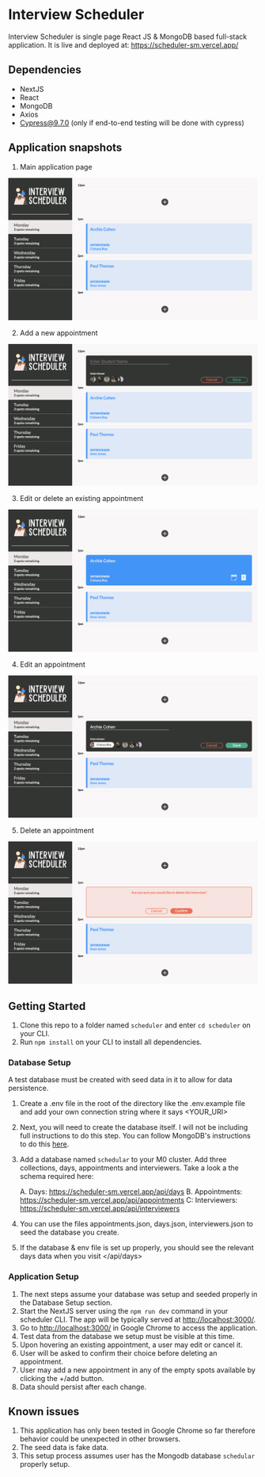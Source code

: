 # Interview Scheduler

Interview Scheduler is single page React JS & MongoDB based full-stack application. It is live and deployed at: https://scheduler-sm.vercel.app/

<!-- This application also supports testing via the Jest, Storybook and Cypress frameworks. Testing via the Cypress framework requires an additional database to be setup and instructions are included below. -->

## Dependencies

- NextJS
- React 
- MongoDB
- Axios
- Cypress@9.7.0 (only if end-to-end testing will be done with cypress)

## Application snapshots

1. Main application page

![Main page](./documents/images/Main_page.png)


2. Add a new appointment

![Add a new appointment](./documents/images/Add_new.png)


3. Edit or delete an existing appointment

![Edit or delete an existing appointment](./documents/images/Edit_or_delete.png)


4. Edit an appointment

![Edit an appointment](./documents/images/Edit%20_existing.png)


5. Delete an appointment

![Main page](./documents/images/Delete_existing.png)


## Getting Started
1. Clone this repo to a folder named `scheduler` and enter `cd scheduler` on your CLI.
2. Run `npm install` on your CLI to install all dependencies.

### Database Setup
A test database must be created with seed data in it to allow for data persistence. 

1. Create a .env file in the root of the directory like the .env.example file and add your own connection string where it says <YOUR_URI>
2. Next, you will need to create the database itself. I will not be including full instructions to do this step. You can follow MongoDB's instructions to do this [here](https://learn.mongodb.com/courses/getting-started-with-mongodb-atlas).

3. Add a database named `schedular` to your M0 cluster. Add three collections, days, appointments and interviewers. Take a look a the schema required here: 

    A. Days: https://scheduler-sm.vercel.app/api/days
    B. Appointments: https://scheduler-sm.vercel.app/api/appointments
    C: Interviewers: https://scheduler-sm.vercel.app/api/interviewers

4. You can use the files appointments.json, days.json, interviewers.json to seed the database you create.

5. If the database & env file is set up properly, you should see the relevant days data when you visit </api/days>

### Application Setup
1. The next steps assume your database was setup and seeded properly in the Database Setup section.
2. Start the NextJS server using the `npm run dev` command in your scheduler CLI. The app will be typically served at <http://localhost:3000/>. 
3. Go to <http://localhost:3000/> in Google Chrome to access the application.
4. Test data from the database we setup must be visible at this time. 
5. Upon hovering an existing appointment, a user may edit or cancel it.
6. User will be asked to confirm their choice before deleting an appointment.
7. User may add a new appointment in any of the empty spots available by clicking the +/add button.
7. Data should persist after each change.

<!-- ## Testing

1. Storybook: `yarn run storybook`
2. Jest: `yarn test`
3. Cypress: For testing with Cypress a test database with deterministic data will need to be setup first and only then we can run Cypress. 
    - Duplicate the `.env.development` file to new`.env.test` in the root folder of scheduler-api, with one change `PGDATABASE=scheduler_test`
    - In psql create a new database called `scheduler_test` and connect to it. At this time your role must be, `development`.
    - In your scheduler-api CLI, run the server using `NODE_ENV=test npm start`
    - Seed the test database by visiting <http://localhost:8001/api/debug/reset>
    - Confirm the correct data shows up in the new test database by using the command below in your psql CLI
    `SELECT * FROM days JOIN appointments ON appointments.day_id = days.id LEFT JOIN interviews ON interviews.appointment_id = appointments.id ORDER BY appointments.id;`. You should see a single appointment for Archie Cohen on Monday.
    - Next, we can run Cypress in our CLI for scheduler via `yarn run cypress`. 

     -->
## Known issues

1. This application has only been tested in Google Chrome so far therefore behavior could be unexpected in other browsers.
2. The seed data is fake data.
3. This setup process assumes user has the Mongodb database `schedular` properly setup.



